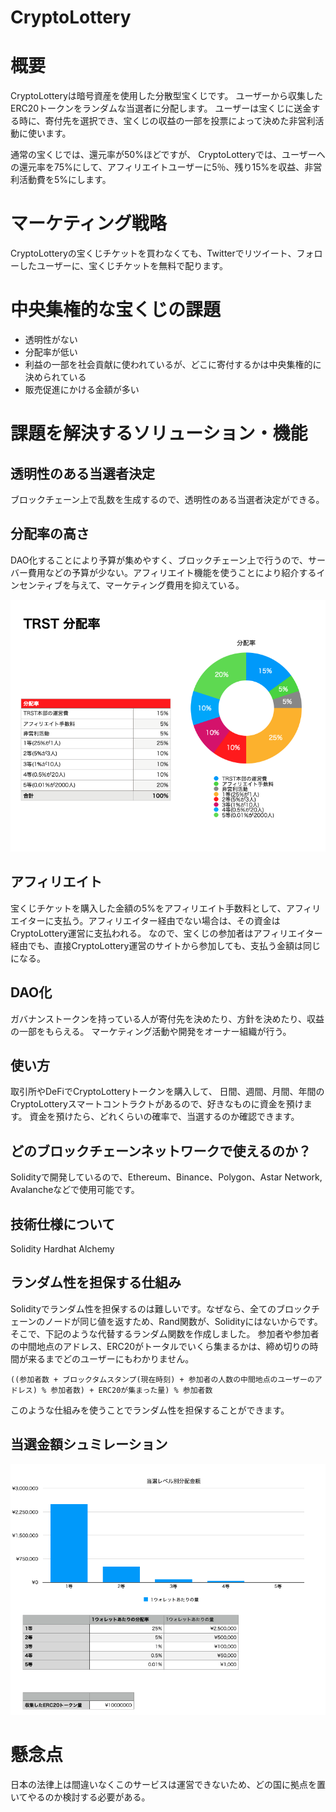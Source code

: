 # CryptoLottery

# 概要
CryptoLotteryは暗号資産を使用した分散型宝くじです。
ユーザーから収集したERC20トークンをランダムな当選者に分配します。
ユーザーは宝くじに送金する時に、寄付先を選択でき、宝くじの収益の一部を投票によって決めた非営利活動に使います。

通常の宝くじでは、還元率が50%ほどですが、
CryptoLotteryでは、ユーザーへの還元率を75%にして、アフィリエイトユーザーに5％、残り15%を収益、非営利活動費を5%にします。

# マーケティング戦略
CryptoLotteryの宝くじチケットを買わなくても、Twitterでリツイート、フォローしたユーザーに、宝くじチケットを無料で配ります。

# 中央集権的な宝くじの課題
- 透明性がない
- 分配率が低い
- 利益の一部を社会貢献に使われているが、どこに寄付するかは中央集権的に決められている
- 販売促進にかける金額が多い

# 課題を解決するソリューション・機能
## 透明性のある当選者決定
ブロックチェーン上で乱数を生成するので、透明性のある当選者決定ができる。

## 分配率の高さ
DAO化することにより予算が集めやすく、ブロックチェーン上で行うので、サーバー費用などの予算が少ない。アフィリエイト機能を使うことにより紹介するインセンティブを与えて、マーケティング費用を抑えている。

![](docs/img/sharing_ratio.png)

## アフィリエイト
宝くじチケットを購入した金額の5%をアフィリエイト手数料として、アフィリエイターに支払う。アフィリエイター経由でない場合は、その資金はCryptoLottery運営に支払われる。
なので、宝くじの参加者はアフィリエイター経由でも、直接CryptoLottery運営のサイトから参加しても、支払う金額は同じになる。

## DAO化
ガバナンストークンを持っている人が寄付先を決めたり、方針を決めたり、収益の一部をもらえる。
マーケティング活動や開発をオーナー組織が行う。

## 使い方
取引所やDeFiでCryptoLotteryトークンを購入して、
日間、週間、月間、年間のCryptoLotteryスマートコントラクトがあるので、好きなものに資金を預けます。
資金を預けたら、どれくらいの確率で、当選するのか確認できます。

## どのブロックチェーンネットワークで使えるのか？
Solidityで開発しているので、Ethereum、Binance、Polygon、Astar Network, Avalancheなどで使用可能です。

## 技術仕様について
Solidity
Hardhat
Alchemy

## ランダム性を担保する仕組み
Solidityでランダム性を担保するのは難しいです。なぜなら、全てのブロックチェーンのノードが同じ値を返すため、Rand関数が、Solidityにはないからです。
そこで、下記のような代替するランダム関数を作成しました。
参加者や参加者の中間地点のアドレス、ERC20がトータルでいくら集まるかは、締め切りの時間が来るまでどのユーザーにもわかりません。

```
((参加者数 + ブロックタムスタンプ(現在時刻) + 参加者の人数の中間地点のユーザーのアドレス) % 参加者数) + ERC20が集まった量) % 参加者数
```

このような仕組みを使うことでランダム性を担保することができます。

## 当選金額シュミレーション

![](docs/img/money_won.png)

# 懸念点
日本の法律上は間違いなくこのサービスは運営できないため、どの国に拠点を置いてやるのか検討する必要がある。
